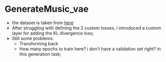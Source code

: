 # GenerateMusic_vae

- the dataset is taken from [here](https://www.kaggle.com/datasets/andradaolteanu/gtzan-dataset-music-genre-classification)
- After struggling with defining the 2 custom losses, i introduced a custom layer for adding the KL divergence loss;
- Still some problems:
  - Transforming back
  - How many epochs to train here? i don't have a validation set right? in this generation task;
